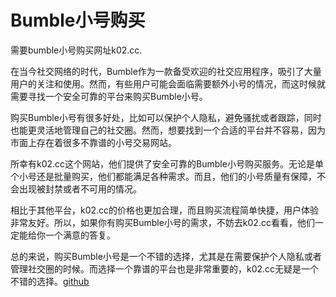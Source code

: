 # Bumble小号购买

需要bumble小号购买网址k02.cc.

在当今社交网络的时代，Bumble作为一款备受欢迎的社交应用程序，吸引了大量用户的关注和使用。然而，有些用户可能会面临需要额外小号的情况，而这时候就需要寻找一个安全可靠的平台来购买Bumble小号。

购买Bumble小号有很多好处，比如可以保护个人隐私，避免骚扰或者跟踪，同时也能更灵活地管理自己的社交圈。然而，想要找到一个合适的平台并不容易，因为市面上存在着很多不靠谱的小号交易网站。

所幸有k02.cc这个网站，他们提供了安全可靠的Bumble小号购买服务。无论是单个小号还是批量购买，他们都能满足各种需求。而且，他们的小号质量有保障，不会出现被封禁或者不可用的情况。

相比于其他平台，k02.cc的价格也更加合理，而且购买流程简单快捷，用户体验非常友好。所以，如果你有购买Bumble小号的需求，不妨去k02.cc看看，他们一定能给你一个满意的答复。

总的来说，购买Bumble小号是一个不错的选择，尤其是在需要保护个人隐私或者管理社交圈的时候。而选择一个靠谱的平台也是非常重要的，k02.cc无疑是一个不错的选择。[github](https://github.com)